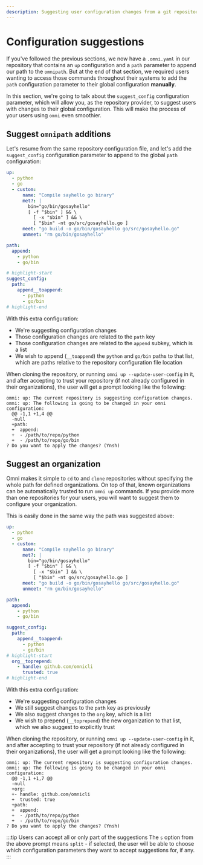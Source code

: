 ```yaml
---
description: Suggesting user configuration changes from a git repository
---
```


# Configuration suggestions

If you've followed the previous sections, we now have a `.omni.yaml` in our repository that contains an `up` configuration and a `path` parameter to append our path to the `omnipath`. But at the end of that section, we required users wanting to access those commands throughout their systems to add the `path` configuration parameter to their global configuration **manually**.

In this section, we're going to talk about the `suggest_config` configuration parameter, which will allow you, as the repository provider, to suggest users with changes to their global configuration. This will make the process of your users using `omni` even smoothier.

## Suggest `omnipath` additions

Let's resume from the same repository configuration file, and let's add the `suggest_config` configuration parameter to append to the global `path` configuration:

```yaml showLineNumbers title="/path/to/repo/.omni.yaml"
up:
  - python
  - go
  - custom:
      name: "Compile sayhello go binary"
      met?: |
        bin="go/bin/gosayhello"
        [ -f "$bin" ] && \
          [ -x "$bin" ] && \
          [ "$bin" -nt go/src/gosayhello.go ]
      meet: "go build -o go/bin/gosayhello go/src/gosayhello.go"
      unmeet: "rm go/bin/gosayhello"

path:
  append:
    - python
    - go/bin

# highlight-start
suggest_config:
  path:
    append__toappend:
      - python
      - go/bin
# highlight-end
```

With this extra configuration:
- We're suggesting configuration changes
- Those configuration changes are related to the `path` key
- Those configuration changes are related to the `append` subkey, which is a list
- We wish to append (`__toappend`) the `python` and `go/bin` paths to that list, which are paths relative to the repository configuration file location

When cloning the repository, or running `omni up --update-user-config` in it, and after accepting to trust your repository (if not already configured in their organizations), the user will get a prompt looking like the following:

```
omni: up: The current repository is suggesting configuration changes.
omni: up: The following is going to be changed in your omni configuration:
  @@ -1,1 +1,4 @@
  -null
  +path:
  +  append:
  +  - /path/to/repo/python
  +  - /path/to/repo/go/bin
? Do you want to apply the changes? (Ynsh)
```

## Suggest an organization

Omni makes it simple to `cd` to and `clone` repositories without specifying the whole path for defined organizations. On top of that, known organizations can be automatically trusted to run `omni up` commands. If you provide more than one repositories for your users, you will want to suggest them to configure your organization.

This is easily done in the same way the path was suggested above:

```yaml showLineNumbers title="/path/to/repo/.omni.yaml"
up:
  - python
  - go
  - custom:
      name: "Compile sayhello go binary"
      met?: |
        bin="go/bin/gosayhello"
        [ -f "$bin" ] && \
          [ -x "$bin" ] && \
          [ "$bin" -nt go/src/gosayhello.go ]
      meet: "go build -o go/bin/gosayhello go/src/gosayhello.go"
      unmeet: "rm go/bin/gosayhello"

path:
  append:
    - python
    - go/bin

suggest_config:
  path:
    append__toappend:
      - python
      - go/bin
# highlight-start
  org__toprepend:
    - handle: github.com/omnicli
      trusted: true
# highlight-end
```

With this extra configuration:
- We're suggesting configuration changes
- We still suggest changes to the `path` key as previously
- We also suggest changes to the `org` key, which is a list
- We wish to prepend (`__toprepend`) the new organization to that list, which we also suggest to explicitly trust

When cloning the repository, or running `omni up --update-user-config` in it, and after accepting to trust your repository (if not already configured in their organizations), the user will get a prompt looking like the following:

```
omni: up: The current repository is suggesting configuration changes.
omni: up: The following is going to be changed in your omni configuration:
  @@ -1,1 +1,7 @@
  -null
  +org:
  +- handle: github.com/omnicli
  +  trusted: true
  +path:
  +  append:
  +  - /path/to/repo/python
  +  - /path/to/repo/go/bin
? Do you want to apply the changes? (Ynsh)
```

:::tip Users can accept all or only part of the suggestions
The `s` option from the above prompt means `split` - if selected, the user will be able to choose which configuration parameters they want to accept suggestions for, if any.
:::
